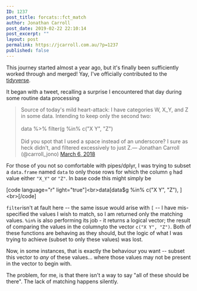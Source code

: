 ```yaml
---
ID: 1237
post_title: forcats::fct_match
author: Jonathan Carroll
post_date: 2019-02-22 22:10:14
post_excerpt: ""
layout: post
permalink: https://jcarroll.com.au/?p=1237
published: false
---
```

<!-- wp:paragraph -->
<p>This journey started almost a year ago, but it's finally been sufficiently worked through and merged! Yay, I've officially contributed to the <a href="https://www.tidyverse.org/">tidyverse</a>. </p>
<!-- /wp:paragraph -->

<!-- wp:more -->
<!--more-->
<!-- /wp:more -->

<!-- wp:paragraph -->
<p>It began with a tweet, recalling a surprise I encountered that day during some routine data processing</p>
<!-- /wp:paragraph -->

<!-- wp:quote -->
<blockquote class="wp-block-quote"><p>Source of today's mild heart-attack: I have categories W, X_Y, and Z in some data. Intending to keep only the second two:<br><br>data %&gt;% filter(g %in% c("X Y", "Z")<br><br>Did you spot that I used a space instead of an underscore? I sure as heck didn't, and filtered excessively to just Z.— Jonathan Carroll (@carroll_jono) <a href="https://twitter.com/carroll_jono/status/971093803099541504?ref_src=twsrc%5Etfw">March 6, 2018</a></p></blockquote>
<!-- /wp:quote -->

<!-- wp:paragraph -->
<p>For those of you not so comfortable with pipes/<g class="gr_ gr_8 gr-alert gr_spell gr_inline_cards gr_run_anim ContextualSpelling" id="8" data-gr-id="8">dplyr</g>, I was trying to subset a <code>data.frame</code> <g class="gr_ gr_76 gr-alert gr_gramm gr_inline_cards gr_run_anim Style multiReplace" id="76" data-gr-id="76">named </g><code>data</code><g class="gr_ gr_76 gr-alert gr_gramm gr_inline_cards gr_disable_anim_appear Style multiReplace" id="76" data-gr-id="76"> to</g> only those rows for which the <g class="gr_ gr_58 gr-alert gr_gramm gr_inline_cards gr_run_anim Style multiReplace" id="58" data-gr-id="58">column </g><code>g</code><g class="gr_ gr_58 gr-alert gr_gramm gr_inline_cards gr_disable_anim_appear Style multiReplace" id="58" data-gr-id="58"> had</g> value <g class="gr_ gr_48 gr-alert gr_gramm gr_inline_cards gr_run_anim Style multiReplace" id="48" data-gr-id="48">either </g><code>"X_Y"</code><g class="gr_ gr_48 gr-alert gr_gramm gr_inline_cards gr_disable_anim_appear Style multiReplace" id="48" data-gr-id="48"> </g><g class="gr_ gr_49 gr-alert gr_gramm gr_inline_cards gr_run_anim Style multiReplace" id="49" data-gr-id="49"><g class="gr_ gr_48 gr-alert gr_gramm gr_inline_cards gr_disable_anim_appear Style multiReplace" id="48" data-gr-id="48">or</g> </g><code>"Z"</code><g class="gr_ gr_49 gr-alert gr_gramm gr_inline_cards gr_disable_anim_appear Style multiReplace" id="49" data-gr-id="49">.</g> In base code this might simply be</p>
<!-- /wp:paragraph -->

<!-- wp:paragraph -->
<p>[code language="r" light="true"]&lt;br&gt;data[data$g %in% c(&quot;X Y&quot;, &quot;Z&quot;), ]&lt;br&gt;[/code]</p>
<!-- /wp:paragraph -->

<!-- wp:paragraph -->
<p><code>filter</code>isn't at fault here -- the same issue would arise with <code>[</code> -- I have <g class="gr_ gr_5 gr-alert gr_spell gr_inline_cards gr_run_anim ContextualSpelling" id="5" data-gr-id="5">mis-specified</g> the values I wish to match, so I am returned only the matching values. <code>%in%</code> is also performing its job - it returns a logical vector; the result of comparing the values in the <g class="gr_ gr_165 gr-alert gr_spell gr_inline_cards gr_run_anim ContextualSpelling ins-del multiReplace" id="165" data-gr-id="165">column</g><code>g</code><g class="gr_ gr_165 gr-alert gr_spell gr_inline_cards gr_disable_anim_appear ContextualSpelling ins-del multiReplace" id="165" data-gr-id="165">to</g> the <g class="gr_ gr_205 gr-alert gr_gramm gr_inline_cards gr_run_anim Style multiReplace" id="205" data-gr-id="205">vector </g><code>c("X Y", "Z")</code><g class="gr_ gr_205 gr-alert gr_gramm gr_inline_cards gr_disable_anim_appear Style multiReplace" id="205" data-gr-id="205">.</g> Both of these functions are behaving as they should, but the logic of what I was trying to achieve (subset to only these values) was lost.</p>
<!-- /wp:paragraph -->

<!-- wp:paragraph -->
<p>Now, in some instances, that is exactly the behaviour you want -- subset this vector to <em>any</em> of these values... where those values may not be present in the vector to begin with.</p>
<!-- /wp:paragraph -->

<!-- wp:paragraph -->
<p>The problem, for me, is that there isn't a way to say "all of these should be there". The lack of matching happens silently.</p>
<!-- /wp:paragraph -->